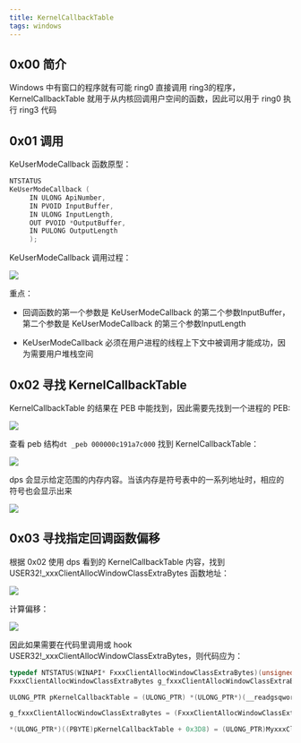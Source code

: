 ```yaml
---
title: KernelCallbackTable
tags: windows
---
```

## 0x00 简介

Windows 中有窗口的程序就有可能 ring0 直接调用 ring3的程序，KernelCallbackTable 就用于从内核回调用户空间的函数，因此可以用于 ring0 执行 ring3 代码

## 0x01 调用

KeUserModeCallback 函数原型：

```C
NTSTATUS
KeUserModeCallback (
     IN ULONG ApiNumber,
     IN PVOID InputBuffer,
     IN ULONG InputLength,
     OUT PVOID *OutputBuffer,
     IN PULONG OutputLength
     );
```


KeUserModeCallback 调用过程：

![](https://gitee.com/tboom_is_here/pic/raw/master/img/Ar2xznvsXQHotO1.png)

重点：

- 回调函数的第一个参数是 KeUserModeCallback 的第二个参数InputBuffer，第二个参数是   KeUserModeCallback 的第三个参数InputLength

- KeUserModeCallback 必须在用户进程的线程上下文中被调用才能成功，因为需要用户堆栈空间

## 0x02 寻找 KernelCallbackTable

KernelCallbackTable 的结果在 PEB 中能找到，因此需要先找到一个进程的 PEB:

![](https://gitee.com/tboom_is_here/pic/raw/master/img/image_1.png)

查看 peb 结构`dt _peb 000000c191a7c000` 找到 KernelCallbackTable：

![](https://gitee.com/tboom_is_here/pic/raw/master/img/image_2.png)

dps 会显示给定范围的内存内容。当该内存是符号表中的一系列地址时，相应的符号也会显示出来

![](https://gitee.com/tboom_is_here/pic/raw/master/img/image_3.png)

## 0x03 寻找指定回调函数偏移

根据 0x02 使用 dps 看到的 KernelCallbackTable 内容，找到 USER32!_xxxClientAllocWindowClassExtraBytes 函数地址：

![](https://gitee.com/tboom_is_here/pic/raw/master/img/image_4.png)

计算偏移：

![](https://gitee.com/tboom_is_here/pic/raw/master/img/image_5.png)

因此如果需要在代码里调用或 hook USER32!_xxxClientAllocWindowClassExtraBytes，则代码应为：

```C
typedef NTSTATUS(WINAPI* FxxxClientAllocWindowClassExtraBytes)(unsigned int* pSize);
FxxxClientAllocWindowClassExtraBytes g_fxxxClientAllocWindowClassExtraBytes = NULL;

ULONG_PTR pKernelCallbackTable = (ULONG_PTR) *(ULONG_PTR*)(__readgsqword(0x60) + 0x58); // gs:[0x60] 指向进程 PEB，PEB 结构体偏移 0x58 为 KernelCallbackTable

g_fxxxClientAllocWindowClassExtraBytes = (FxxxClientAllocWindowClassExtraBytes)*(ULONG_PTR*)((PBYTE)pKernelCallbackTable + 0x3D8);  //KernelCallbackTable 偏移0x3D8 为 user32!_xxxClientAllocWindowClassExtraBytes

*(ULONG_PTR*)((PBYTE)pKernelCallbackTable + 0x3D8) = (ULONG_PTR)MyxxxClientAllocWindowClassExtraBytes;  // hook user32!_xxxClientAllocWindowClassExtraBytes 为自定义函数 MyxxxClientAllocWindowClassExtraBytes

```



